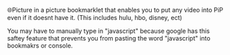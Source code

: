 🌐Picture in a picture bookmarklet that enables you to put any video into PiP even if it doesnt have it. 
(This includes hulu, hbo, disney, ect)

You may have to manually type in "javascript" because google has this saftey feature that prevents you from pasting the word "javascript" into bookmakrs or console.
